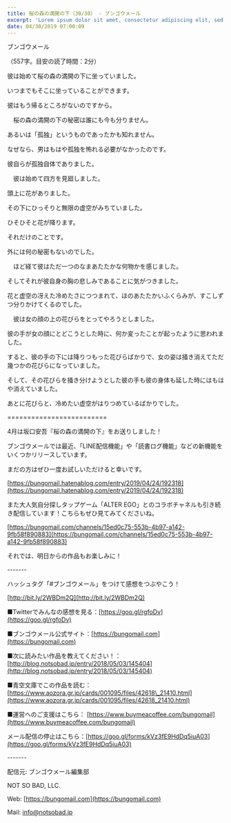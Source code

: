 ```yaml
---
title: 桜の森の満開の下（30/30） - ブンゴウメール
excerpt: 'Lorem ipsum dolor sit amet, consectetur adipiscing elit, sed do eiusmod tempor incididunt ut labore et dolore magna aliqua. Praesent elementum facilisis leo vel fringilla est ullamcorper eget. At imperdiet dui accumsan sit amet nulla facilisi morbi tempus.'
date: 04/30/2019 07:00:09
---
```


ブンゴウメール

（557字。目安の読了時間：2分）

彼は始めて桜の森の満開の下に坐っていました。

いつまでもそこに坐っていることができます。

彼はもう帰るところがないのですから。

　桜の森の満開の下の秘密は誰にも今も分りません。

あるいは「孤独」というものであったかも知れません。

なぜなら、男はもはや孤独を怖れる必要がなかったのです。

彼自らが孤独自体でありました。

　彼は始めて四方を見廻しました。

頭上に花がありました。

その下にひっそりと無限の虚空がみちていました。

ひそひそと花が降ります。

それだけのことです。

外には何の秘密もないのでした。

　ほど経て彼はただ一つのなまあたたかな何物かを感じました。

そしてそれが彼自身の胸の悲しみであることに気がつきました。

花と虚空の冴えた冷めたさにつつまれて、ほのあたたかいふくらみが、すこしずつ分りかけてくるのでした。

　彼は女の顔の上の花びらをとってやろうとしました。

彼の手が女の顔にとどこうとした時に、何か変ったことが起ったように思われました。

すると、彼の手の下には降りつもった花びらばかりで、女の姿は掻き消えてただ幾つかの花びらになっていました。

そして、その花びらを掻き分けようとした彼の手も彼の身体も延した時にはもはや消えていました。

あとに花びらと、冷めたい虚空がはりつめているばかりでした。

\=========================

4月は坂口安吾『桜の森の満開の下』をお送りしました！

ブンゴウメールでは最近、「LINE配信機能」や「読書ログ機能」などの新機能をいくつかリリースしています。

まだの方はぜひ一度お試しいただけると幸いです。

[https://bungomail.hatenablog.com/entry/2019/04/24/192318](https://bungomail.hatenablog.com/entry/2019/04/24/192318)

また大人気自分探しタップゲーム「ALTER EGO」とのコラボチャネルも引き続き配信しています！こちらもぜひ見てみてくださいね。

[https://bungomail.com/channels/15ed0c75-553b-4b97-a142-9fb58f890883](https://bungomail.com/channels/15ed0c75-553b-4b97-a142-9fb58f890883)

それでは、明日からの作品もお楽しみに！

\-------

ハッシュタグ「#ブンゴウメール」をつけて感想をつぶやこう！　

[http://bit.ly/2WBDm2Q](http://bit.ly/2WBDm2Q)

■Twitterでみんなの感想を見る：[https://goo.gl/rgfoDv](https://goo.gl/rgfoDv)

■ブンゴウメール公式サイト：[https://bungomail.com](https://bungomail.com)

■次に読みたい作品を教えてください！：[http://blog.notsobad.jp/entry/2018/05/03/145404](http://blog.notsobad.jp/entry/2018/05/03/145404)

■青空文庫でこの作品を読む：[https://www.aozora.gr.jp/cards/001095/files/42618\_21410.html](https://www.aozora.gr.jp/cards/001095/files/42618_21410.html)

■運営へのご支援はこちら： [https://www.buymeacoffee.com/bungomail](https://www.buymeacoffee.com/bungomail)

メール配信の停止はこちら：[https://goo.gl/forms/kVz3fE9HdDq5iuA03](https://goo.gl/forms/kVz3fE9HdDq5iuA03)

\-------

配信元: ブンゴウメール編集部

NOT SO BAD, LLC.

Web: [https://bungomail.com](https://bungomail.com)

Mail: info@notsobad.jp